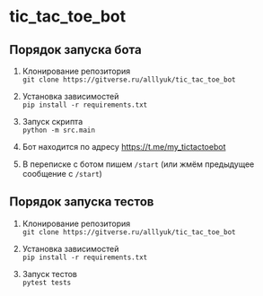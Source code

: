 # tic_tac_toe_bot

## Порядок запуска бота
1. Клонирование репозитория\
`git clone https://gitverse.ru/alllyuk/tic_tac_toe_bot`

2. Установка зависимостей\
`pip install -r requirements.txt`

3. Запуск скрипта\
`python -m src.main`

4. Бот находится по адресу https://t.me/my_tictactoebot

5. В переписке с ботом пишем `/start` (или жмём предыдущее сообщение с `/start`)

## Порядок запуска тестов
1. Клонирование репозитория\
`git clone https://gitverse.ru/alllyuk/tic_tac_toe_bot`

2. Установка зависимостей\
`pip install -r requirements.txt`

3. Запуск тестов\
`pytest tests`
